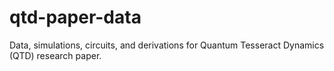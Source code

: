 # qtd-paper-data
Data, simulations, circuits, and derivations for Quantum Tesseract Dynamics (QTD) research paper.
